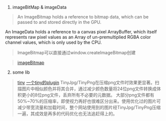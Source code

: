 1. imageBitMap & imageData
> An ImageBitmap holds a reference to bitmap data, which can be passed to and stored directly in the GPU.

An ImageData holds a reference to a canvas pixel ArrayBuffer, which itself represents raw pixel values as an Array of un-premultiplied RGBA color channel values, which is only used by the CPU.

> ImageBitmap可以直接通过window.createImageBitmap创建

> [imageBitmap](https://www.twle.cn/l/yufei/canvas/canvas-basic-image-bitmap.html)
2. some lib
> [tiny](https://tinypng.com/developers/reference/nodejs)
> [一个tiny的plugin](https://juejin.im/post/6882551009219575815#heading-5)
> TinyJpg/TinyPng在压缩png文件时效果更显著。扫描图片中相似颜色并将其合并，通过减少颜色数量将24位png文件转换成体积更小的8位png文件，丢弃所有不必要的元数据。
大部分png文件都有50%~70%的压缩率，即使视力再好也很难区分出来。使用优化过的图片可减少带宽流量和加载时间，整个网站使用到的图片经TinyJpg/TinyPng压缩一遍，其成效是再多的代码优化也无法追赶得上的。


